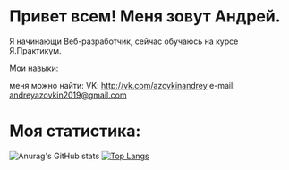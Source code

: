 #  Привет всем! Меня зовут Андрей.
Я начинающи Веб-разработчик, сейчас обучаюсь на курсе Я.Практикум.

Мои навыки:
   


меня можно найти:
VK: http://vk.com/azovkinandrey
e-mail: andreyazovkin2019@gmail.com


# Моя статистика:
![Anurag's GitHub stats](https://github-readme-stats.vercel.app/api?username=timid198&show_icons=true) [![Top Langs](https://github-readme-stats.vercel.app/api/top-langs/?username=timid198&layout=compact)](https://github.com/anuraghazra/github-readme-stats)
